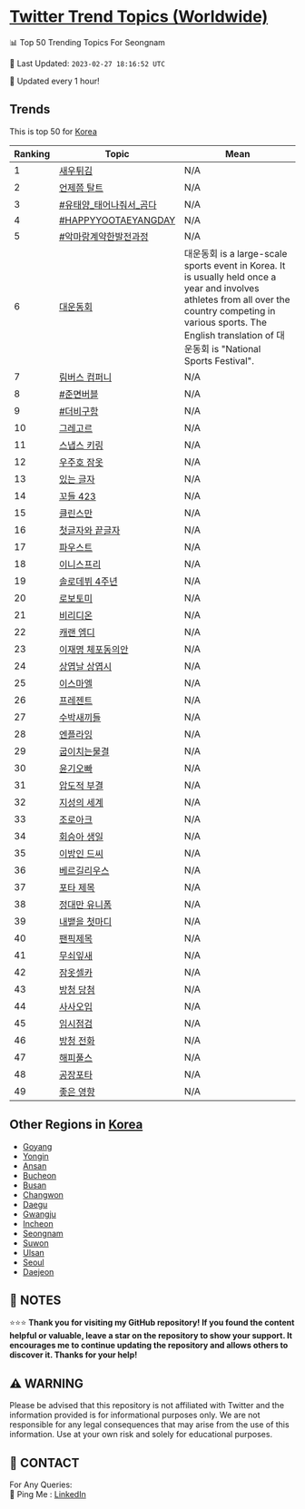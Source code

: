 [Twitter Trend Topics (Worldwide)](https://github.com/ErcinDedeoglu/Twitter-Trend-Topics)
==========


📊 Top 50 Trending Topics For Seongnam

📆 Last Updated: `2023-02-27 18:16:52 UTC`

🔧 Updated every 1 hour!


## Trends

This is top 50 for [Korea](</Korea>)

| Ranking | Topic | Mean |
| ------- | ------------ | ------------ |
| 1 | [새우튀김](http://twitter.com/search?q=%ec%83%88%ec%9a%b0%ed%8a%80%ea%b9%80) | N/A |
| 2 | [언제쯤 탈트](http://twitter.com/search?q=%ec%96%b8%ec%a0%9c%ec%af%a4+%ed%83%88%ed%8a%b8) | N/A |
| 3 | [#유태양_태어나줘서_곰다](http://twitter.com/search?q=%23%ec%9c%a0%ed%83%9c%ec%96%91_%ed%83%9c%ec%96%b4%eb%82%98%ec%a4%98%ec%84%9c_%ea%b3%b0%eb%8b%a4) | N/A |
| 4 | [#HAPPYYOOTAEYANGDAY](http://twitter.com/search?q=%23HAPPYYOOTAEYANGDAY) | N/A |
| 5 | [#악마랑계약한발전과정](http://twitter.com/search?q=%23%ec%95%85%eb%a7%88%eb%9e%91%ea%b3%84%ec%95%bd%ed%95%9c%eb%b0%9c%ec%a0%84%ea%b3%bc%ec%a0%95) | N/A |
| 6 | [대운동회](http://twitter.com/search?q=%eb%8c%80%ec%9a%b4%eb%8f%99%ed%9a%8c) | 대운동회 is a large-scale sports event in Korea. It is usually held once a year and involves athletes from all over the country competing in various sports. The English translation of 대운동회 is "National Sports Festival". |
| 7 | [림버스 컴퍼니](http://twitter.com/search?q=%eb%a6%bc%eb%b2%84%ec%8a%a4+%ec%bb%b4%ed%8d%bc%eb%8b%88) | N/A |
| 8 | [#준면버블](http://twitter.com/search?q=%23%ec%a4%80%eb%a9%b4%eb%b2%84%eb%b8%94) | N/A |
| 9 | [#더비구함](http://twitter.com/search?q=%23%eb%8d%94%eb%b9%84%ea%b5%ac%ed%95%a8) | N/A |
| 10 | [그레고르](http://twitter.com/search?q=%ea%b7%b8%eb%a0%88%ea%b3%a0%eb%a5%b4) | N/A |
| 11 | [스냅스 키링](http://twitter.com/search?q=%ec%8a%a4%eb%83%85%ec%8a%a4+%ed%82%a4%eb%a7%81) | N/A |
| 12 | [우주호 잠옷](http://twitter.com/search?q=%ec%9a%b0%ec%a3%bc%ed%98%b8+%ec%9e%a0%ec%98%b7) | N/A |
| 13 | [있는 글자](http://twitter.com/search?q=%ec%9e%88%eb%8a%94+%ea%b8%80%ec%9e%90) | N/A |
| 14 | [꼬들 423](http://twitter.com/search?q=%ea%bc%ac%eb%93%a4+423) | N/A |
| 15 | [클린스만](http://twitter.com/search?q=%ed%81%b4%eb%a6%b0%ec%8a%a4%eb%a7%8c) | N/A |
| 16 | [첫글자와 끝글자](http://twitter.com/search?q=%ec%b2%ab%ea%b8%80%ec%9e%90%ec%99%80+%eb%81%9d%ea%b8%80%ec%9e%90) | N/A |
| 17 | [파우스트](http://twitter.com/search?q=%ed%8c%8c%ec%9a%b0%ec%8a%a4%ed%8a%b8) | N/A |
| 18 | [이니스프리](http://twitter.com/search?q=%ec%9d%b4%eb%8b%88%ec%8a%a4%ed%94%84%eb%a6%ac) | N/A |
| 19 | [솔로데뷔 4주년](http://twitter.com/search?q=%ec%86%94%eb%a1%9c%eb%8d%b0%eb%b7%94+4%ec%a3%bc%eb%85%84) | N/A |
| 20 | [로보토미](http://twitter.com/search?q=%eb%a1%9c%eb%b3%b4%ed%86%a0%eb%af%b8) | N/A |
| 21 | [비리디온](http://twitter.com/search?q=%eb%b9%84%eb%a6%ac%eb%94%94%ec%98%a8) | N/A |
| 22 | [캐랜 엠디](http://twitter.com/search?q=%ec%ba%90%eb%9e%9c+%ec%97%a0%eb%94%94) | N/A |
| 23 | [이재명 체포동의안](http://twitter.com/search?q=%ec%9d%b4%ec%9e%ac%eb%aa%85+%ec%b2%b4%ed%8f%ac%eb%8f%99%ec%9d%98%ec%95%88) | N/A |
| 24 | [상엽날 상엽시](http://twitter.com/search?q=%ec%83%81%ec%97%bd%eb%82%a0+%ec%83%81%ec%97%bd%ec%8b%9c) | N/A |
| 25 | [이스마엘](http://twitter.com/search?q=%ec%9d%b4%ec%8a%a4%eb%a7%88%ec%97%98) | N/A |
| 26 | [프레젠트](http://twitter.com/search?q=%ed%94%84%eb%a0%88%ec%a0%a0%ed%8a%b8) | N/A |
| 27 | [수박새끼들](http://twitter.com/search?q=%ec%88%98%eb%b0%95%ec%83%88%eb%81%bc%eb%93%a4) | N/A |
| 28 | [엔플라잉](http://twitter.com/search?q=%ec%97%94%ed%94%8c%eb%9d%bc%ec%9e%89) | N/A |
| 29 | [굽이치는물결](http://twitter.com/search?q=%ea%b5%bd%ec%9d%b4%ec%b9%98%eb%8a%94%eb%ac%bc%ea%b2%b0) | N/A |
| 30 | [윤기오빠](http://twitter.com/search?q=%ec%9c%a4%ea%b8%b0%ec%98%a4%eb%b9%a0) | N/A |
| 31 | [압도적 부결](http://twitter.com/search?q=%ec%95%95%eb%8f%84%ec%a0%81+%eb%b6%80%ea%b2%b0) | N/A |
| 32 | [지성의 세계](http://twitter.com/search?q=%ec%a7%80%ec%84%b1%ec%9d%98+%ec%84%b8%ea%b3%84) | N/A |
| 33 | [조로아크](http://twitter.com/search?q=%ec%a1%b0%eb%a1%9c%ec%95%84%ed%81%ac) | N/A |
| 34 | [회승아 생일](http://twitter.com/search?q=%ed%9a%8c%ec%8a%b9%ec%95%84+%ec%83%9d%ec%9d%bc) | N/A |
| 35 | [이방인 드씨](http://twitter.com/search?q=%ec%9d%b4%eb%b0%a9%ec%9d%b8+%eb%93%9c%ec%94%a8) | N/A |
| 36 | [베르길리우스](http://twitter.com/search?q=%eb%b2%a0%eb%a5%b4%ea%b8%b8%eb%a6%ac%ec%9a%b0%ec%8a%a4) | N/A |
| 37 | [포타 제목](http://twitter.com/search?q=%ed%8f%ac%ed%83%80+%ec%a0%9c%eb%aa%a9) | N/A |
| 38 | [정대만 유니폼](http://twitter.com/search?q=%ec%a0%95%eb%8c%80%eb%a7%8c+%ec%9c%a0%eb%8b%88%ed%8f%bc) | N/A |
| 39 | [내뱉을 첫마디](http://twitter.com/search?q=%eb%82%b4%eb%b1%89%ec%9d%84+%ec%b2%ab%eb%a7%88%eb%94%94) | N/A |
| 40 | [팬픽제목](http://twitter.com/search?q=%ed%8c%ac%ed%94%bd%ec%a0%9c%eb%aa%a9) | N/A |
| 41 | [무쇠잎새](http://twitter.com/search?q=%eb%ac%b4%ec%87%a0%ec%9e%8e%ec%83%88) | N/A |
| 42 | [잠옷셀카](http://twitter.com/search?q=%ec%9e%a0%ec%98%b7%ec%85%80%ec%b9%b4) | N/A |
| 43 | [방청 당첨](http://twitter.com/search?q=%eb%b0%a9%ec%b2%ad+%eb%8b%b9%ec%b2%a8) | N/A |
| 44 | [사사오입](http://twitter.com/search?q=%ec%82%ac%ec%82%ac%ec%98%a4%ec%9e%85) | N/A |
| 45 | [임시점검](http://twitter.com/search?q=%ec%9e%84%ec%8b%9c%ec%a0%90%ea%b2%80) | N/A |
| 46 | [방청 전화](http://twitter.com/search?q=%eb%b0%a9%ec%b2%ad+%ec%a0%84%ed%99%94) | N/A |
| 47 | [해피풀스](http://twitter.com/search?q=%ed%95%b4%ed%94%bc%ed%92%80%ec%8a%a4) | N/A |
| 48 | [공장포타](http://twitter.com/search?q=%ea%b3%b5%ec%9e%a5%ed%8f%ac%ed%83%80) | N/A |
| 49 | [좋은 영향](http://twitter.com/search?q=%ec%a2%8b%ec%9d%80+%ec%98%81%ed%96%a5) | N/A |



## Other Regions in [Korea](</Korea>)

* [Goyang](</Korea/Goyang.md>)
* [Yongin](</Korea/Yongin.md>)
* [Ansan](</Korea/Ansan.md>)
* [Bucheon](</Korea/Bucheon.md>)
* [Busan](</Korea/Busan.md>)
* [Changwon](</Korea/Changwon.md>)
* [Daegu](</Korea/Daegu.md>)
* [Gwangju](</Korea/Gwangju.md>)
* [Incheon](</Korea/Incheon.md>)
* [Seongnam](</Korea/Seongnam.md>)
* [Suwon](</Korea/Suwon.md>)
* [Ulsan](</Korea/Ulsan.md>)
* [Seoul](</Korea/Seoul.md>)
* [Daejeon](</Korea/Daejeon.md>)



## 📝 NOTES

⭐⭐⭐ **Thank you for visiting my GitHub repository! If you found the content helpful or valuable, leave a star on the repository to show your support. It encourages me to continue updating the repository and allows others to discover it. Thanks for your help!**


## ⚠️ WARNING

Please be advised that this repository is not affiliated with Twitter and the information provided is for informational purposes only. We are not responsible for any legal consequences that may arise from the use of this information. Use at your own risk and solely for educational purposes.


## 📨 CONTACT

 For Any Queries:  
            🏓 Ping Me : [LinkedIn](https://www.linkedin.com/in/ercindedeoglu/)
